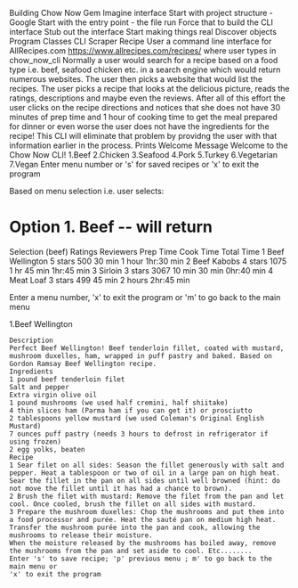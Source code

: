 Building Chow Now Gem
Imagine interface
Start with project structure - Google
Start with the entry point - the file run
Force that to build the CLI interface
Stub out the interface
Start making things real
Discover objects  
Program
Classes
  CLI
    Scraper
        Recipe
            User 
a command line interface for AllRecipes.com
https://www.allrecipes.com/recipes/
where user types in chow_now_cli
Normally a user would search for a recipe based on a food type i.e. beef, seafood chicken etc. in a search engine which would return numerous websites. The user then picks a website that would list the recipes. The user picks a recipe that looks at the delicious picture, reads the ratings, descriptions and maybe even the reviews. After all of this effort the user clicks on the recipe directions and notices that she does not have 30 minutes of prep time and 1 hour of cooking time to get the meal prepared for dinner or even worse the user does not have the  ingredients for the recipe! This CLI will eliminate that problem by providng the user with that information earlier in the process.
Prints Welcome Message
Welcome to the Chow Now CLI!
    1.Beef
    2.Chicken
    3.Seafood
    4.Pork
    5.Turkey
    6.Vegetarian
    7.Vegan
Enter menu number or 's' for saved recipes or 'x' to exit the program
<!-- make sure edge case returns invalid selection 
require user to input valid selection by prompting user for a valid menu number or exit -->
Based on menu selection i.e. user selects:
   
 # Option 1. Beef -- will return 
   
 Selection (beef)       Ratings     Reviewers   Prep Time  Cook Time    Total Time
  1 Beef Wellington     5 stars     500         30 min      1 hour      1hr:30 min
  2 Beef Kabobs         4 stars     1075        1 hr        45 min      1hr:45 min
  3 Sirloin             3 stars     3067        10 min      30 min      0hr:40 min
  4 Meat Loaf           3 stars     499         45 min      2 hours     2hr:45 min
  
<!--  # Option 2. chicken-- will return all chicken recipes same format as beef
 # Option 3. Fish   -- will return all fish recipes same format as beef
 # Option 4. Pork   -- will return all pork recipes same format as beef
 # Option 5. Turkey -- will return all turkey recipes same format as beef
 # Option 6. Vegetarian -- will return all vegetarian recipes same format
 # Option 7. Vegan -- will return all vegan recipes same format  -->  
 Enter a menu number, 'x' to exit the program or 'm' to go back to the main menu
<!--  #make sure edge case returns invalid selection 
 #require user to input valid selection by prompting the user for a valid menu #number or exit -->
   1.Beef Wellington
   <!--  Beef Wellington will return the recipe which also contains the description -->
   
    Description 
    Perfect Beef Wellington! Beef tenderloin fillet, coated with mustard, mushroom duxelles, ham, wrapped in puff pastry and baked. Based on Gordon Ramsay Beef Wellington recipe.
    Ingredients
    1 pound beef tenderloin filet
    Salt and pepper
    Extra virgin olive oil
    1 pound mushrooms (we used half cremini, half shiitake)
    4 thin slices ham (Parma ham if you can get it) or prosciutto
    2 tablespoons yellow mustard (we used Coleman's Original English Mustard)
    7 ounces puff pastry (needs 3 hours to defrost in refrigerator if using frozen)
    2 egg yolks, beaten
    Recipe
    1 Sear filet on all sides: Season the fillet generously with salt and pepper. Heat a tablespoon or two of oil in a large pan on high heat. Sear the fillet in the pan on all sides until well browned (hint: do not move the fillet until it has had a chance to brown).
    2 Brush the filet with mustard: Remove the filet from the pan and let cool. Once cooled, brush the fillet on all sides with mustard.
    3 Prepare the mushroom duxelles: Chop the mushrooms and put them into a food processor and purée. Heat the sauté pan on medium high heat. Transfer the mushroom purée into the pan and cook, allowing the mushrooms to release their moisture.
    When the moisture released by the mushrooms has boiled away, remove the mushrooms from the pan and set aside to cool. Etc........
    Enter 's' to save recipe; 'p' previous menu ; m' to go back to the main menu or
    'x' to exit the program
<!-- make sure edge case returns invalid selection 
require user to input valid selection by prompting user for valid option
Enter 's' to save recipe; 'p' previous menu ; m' to go back to the main menu or

